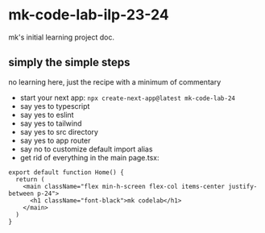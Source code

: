 # mk-code-lab-ilp-23-24

mk's initial learning project doc.

## simply the simple steps

no learning here, just the recipe with a minimum of commentary

- start your next app: `npx create-next-app@latest mk-code-lab-24`
- say yes to typescript
- say yes to eslint
- say yes to tailwind
- say yes to src directory
- say yes to app router
- say no to customize default import alias
- get rid of everything in the main page.tsx:

```
export default function Home() {
  return (
    <main className="flex min-h-screen flex-col items-center justify-between p-24">
      <h1 className="font-black">mk codelab</h1>
    </main>
  )
}
```


